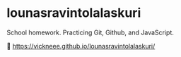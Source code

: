 # lounasravintolalaskuri
School homework. Practicing Git, Github, and JavaScript.

🔗 https://vickneee.github.io/lounasravintolalaskuri/
